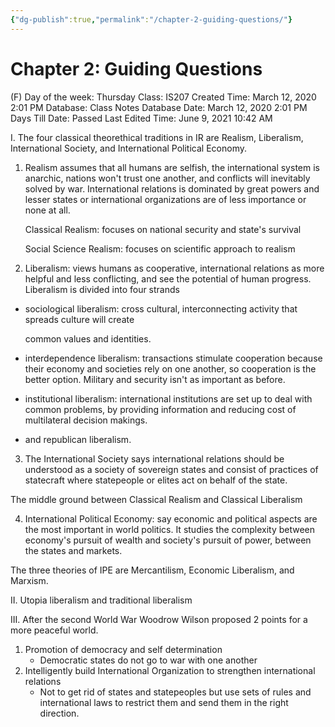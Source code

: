 ```yaml
---
{"dg-publish":true,"permalink":"/chapter-2-guiding-questions/"}
---
```


# Chapter 2: Guiding Questions

(F) Day of the week: Thursday
Class: IS207
Created Time: March 12, 2020 2:01 PM
Database: Class Notes Database
Date: March 12, 2020 2:01 PM
Days Till Date: Passed
Last Edited Time: June 9, 2021 10:42 AM

I. The four classical theorethical traditions in IR are Realism, Liberalism, International Society, and International Political Economy. 

1. Realism assumes that all humans are selfish, the international system is anarchic,  nations won't trust one another, and conflicts will inevitably solved by war. International relations is dominated by great powers and lesser states or international organizations are of less importance or none at all. 
    
    Classical Realism: focuses on national security and state's survival
    
    Social Science Realism: focuses on scientific approach to realism
    

2. Liberalism: views humans as cooperative, international relations as more helpful and less conflicting, and see the potential of human progress. Liberalism is divided into four strands

- sociological liberalism: cross cultural, interconnecting activity that spreads culture will create
    
    common values and identities.
    
- interdependence liberalism: transactions stimulate cooperation because their economy and societies rely on one another, so cooperation is the better option. Military and security isn't as important as before.
- institutional liberalism: international institutions are set up to deal with common problems, by providing information and reducing cost of multilateral decision makings.
- and republican liberalism.

3. The International Society says international relations should be understood as a society of sovereign states and consist of practices of statecraft where statepeople or elites act on behalf of the state.

The middle ground between Classical Realism and Classical Liberalism

4. International Political Economy: say economic and political aspects are the most important in world politics. It studies the complexity between economy's pursuit of wealth and society's pursuit of power, between the states and markets.

The three theories of IPE are Mercantilism, Economic Liberalism, and Marxism.

II. Utopia liberalism and traditional liberalism 

III. After the second World War Woodrow Wilson proposed 2 points for a more peaceful world.

1. Promotion of democracy and self determination
    - Democratic states do not go to war with one another
2. Intelligently build International Organization to strengthen international relations
    - Not to get rid of states and statepeoples but use sets of rules and international laws to restrict them and send them in the right direction.